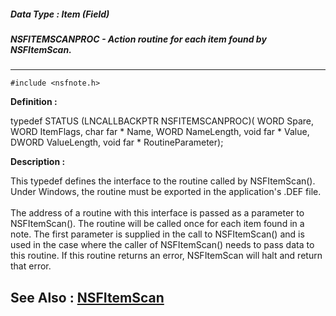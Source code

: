 ##### Data Type : Item (Field)
##### NSFITEMSCANPROC - Action routine for each item found by NSFItemScan.
---
```
#include <nsfnote.h>
```

**Definition :**

typedef STATUS (LNCALLBACKPTR NSFITEMSCANPROC)(
   WORD       Spare,
   WORD       ItemFlags,
   char far * Name,
   WORD       NameLength,
   void far * Value,
   DWORD      ValueLength,
   void far * RoutineParameter);

**Description :**

This typedef defines the interface to the routine called by NSFItemScan().  Under Windows, the routine must be exported in the application's .DEF file.<br>
<br>
The address of a routine with this interface is passed as a parameter to NSFItemScan().  The routine will be called once for each item found in a note.  The first parameter is supplied in the call to NSFItemScan() and is used in the case where the caller of NSFItemScan() needs to pass data to this routine.  If this routine returns an error, NSFItemScan will halt and return that error.


**See Also :**
[NSFItemScan](/domino-c-api-docs/reference/Func/NSFItemScan)
---
